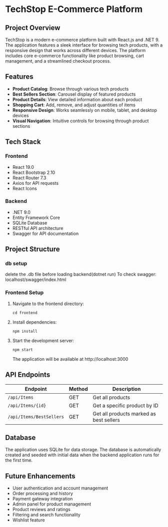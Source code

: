 # TechStop E-Commerce Platform

## Project Overview

TechStop is a modern e-commerce platform built with React.js and .NET 9. The application features a sleek interface for browsing tech products, with a responsive design that works across different devices. The platform includes core e-commerce functionality like product browsing, cart management, and a streamlined checkout process.

## Features

- **Product Catalog**: Browse through various tech products
- **Best Sellers Section**: Carousel display of featured products
- **Product Details**: View detailed information about each product
- **Shopping Cart**: Add, remove, and adjust quantities of items
- **Responsive Design**: Works seamlessly on mobile, tablet, and desktop devices
- **Visual Navigation**: Intuitive controls for browsing through product sections

## Tech Stack

### Frontend

- React 19.0
- React Bootstrap 2.10
- React Router 7.3
- Axios for API requests
- React Icons

### Backend

- .NET 9.0
- Entity Framework Core
- SQLite Database
- RESTful API architecture
- Swagger for API documentation

## Project Structure

### db setup

delete the .db file before loading backend(dotnet run)
To check swagger: localhost/swagger/index.html

### Frontend Setup

1. Navigate to the frontend directory:

   ```
   cd frontend
   ```

2. Install dependencies:

   ```
   npm install
   ```

3. Start the development server:
   ```
   npm start
   ```
   The application will be available at http://localhost:3000

## API Endpoints

| Endpoint                 | Method | Description                             |
| ------------------------ | ------ | --------------------------------------- |
| `/api/Items`             | GET    | Get all products                        |
| `/api/Items/{id}`        | GET    | Get a specific product by ID            |
| `/api/Items/BestSellers` | GET    | Get all products marked as best sellers |

## Database

The application uses SQLite for data storage. The database is automatically created and seeded with initial data when the backend application runs for the first time.

## Future Enhancements

- User authentication and account management
- Order processing and history
- Payment gateway integration
- Admin panel for product management
- Product reviews and ratings
- Filtering and search functionality
- Wishlist feature
